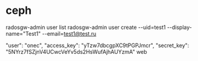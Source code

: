 # ceph
radosgw-admin user list
radosgw-admin user create --uid=test1 --display-name="Test1" --email=test1@test.ru




"user": "onec",
"access_key": "yTzw7dbcgpXC9tPGPJmcr",
"secret_key": "5NYrz7fSZjnV4UCwcVeYv5ds2HsWufAjhAUYzmA"
web
